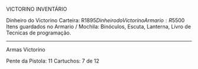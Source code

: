 VICTORINO INVENTÁRIO

Dinheiro do Victorino Carteira: R$1895
Dinheiro do Victorino Armario: R$5500 
Itens guardados no Armario / Mochila: Binóculos, Escuta, Lanterna, 
Livro de Tecnicas de programação. 

---------------------------------------------------------------------
Armas Victorino 

Pente da Pistola: 11
Cartuchos: 7 de 12
